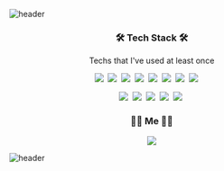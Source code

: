 ![header](https://capsule-render.vercel.app/api?type=wave&color=timeGradient&height=300&section=header&text=IMFINE&fontSize=90&animation=twinkling&fontColor=FFFFFF)

<h3 align="center">🛠 Tech Stack 🛠</h3>

<p align="center"> Techs that I've used at least once </p>

<p align="center">
  <img src="https://img.shields.io/badge/Java-007396?style=flat-square&logo=Java&logoColor=white">&nbsp
  <img src="https://img.shields.io/badge/GitHub-181717?style=flat-square&logo=GitHub&logoColor=white">&nbsp
  <img src="https://img.shields.io/badge/Oracle-F80000?style=flat-square&logo=Oracle&logoColor=white">&nbsp
  <img src="https://img.shields.io/badge/HTML5-E34F26?style=flat-square&logo=HTML5&logoColor=white">&nbsp
  <img src="https://img.shields.io/badge/CSS3-157286?style=flat-square&logo=CSS3&logoColor=white">&nbsp
  <img src="https://img.shields.io/badge/JavaScript-F7DF1E?style=flat-square&logo=JavaScript&logoColor=white">&nbsp 
  <img src="https://img.shields.io/badge/GitLab-FCA121?style=flat-square&logo=GitLab&logoColor=white">&nbsp
  <img src="https://img.shields.io/badge/Spring-6db33f?style=flat-square&logo=Spring&logoColor=white">&nbsp    
  &nbsp&nbsp&nbsp
</p>
<p align=center>
  <img src="https://img.shields.io/badge/Node.js-339933?style=flat-square&logo=Node.js&logoColor=white">&nbsp    
  <img src="https://img.shields.io/badge/Amazon%20Aws-232F3E?style=flat-square&logo=Amazon%20Aws&logoColor=white">&nbsp    
  <img src="https://img.shields.io/badge/MSSQL-cc2927?style=flat-square&logo=Microsoft%20SQL%20Server&logoColor=white">&nbsp    
  <img src="https://img.shields.io/badge/React-61dafb?style=flat-square&logo=React&logoColor=white">&nbsp    
  <img src="https://img.shields.io/badge/C%23-6db33f?style=flat-square&logo=C%20Sharp&logoColor=white">&nbsp    
</p>

<h3 align="center"> 🏃‍♀️ Me 👩‍💻 </h3>

<p align="center">
  <img src="https://img.shields.io/badge/Tech Blog-6db33f?style=flat-square&logo=C%20Sharp&logoColor=white">
</p>

![header](https://capsule-render.vercel.app/api?type=wave&color=timeGradient&height=300&section=footer&fontSize=90&animation=twinkling&fontColor=FFFFFF)
